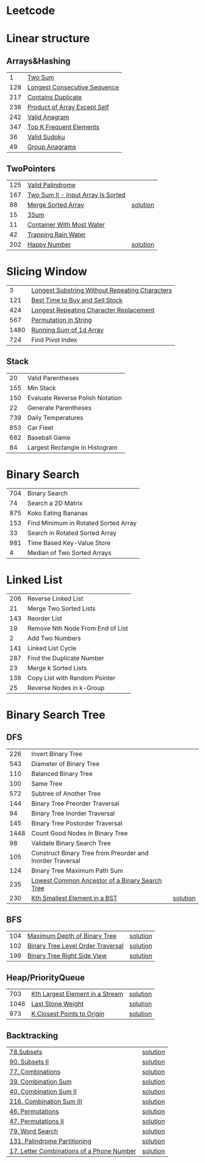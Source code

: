 # Leetcode


# Linear structure
## Arrays&Hashing
|     |                                                                                                                                                |
|-----|------------------------------------------------------------------------------------------------------------------------------------------------|
| 1   | [Two Sum](https://github.com/WeiruSun/Leetcode/blob/main/Arrays%26Hashing/1.%20Two%20Sum.md)                                                   |
| 128 | [Longest Consecutive Sequence](https://github.com/WeiruSun/Leetcode/blob/main/Arrays%26Hashing/128.%20Longest%20Consecutive%20Sequence.md)     |
| 217 | [Contains Duplicate](https://github.com/WeiruSun/Leetcode/blob/main/Arrays%26Hashing/217.%20Contains%20Duplicate.md)                           |
| 238 | [Product of Array Except Self](https://github.com/WeiruSun/Leetcode/blob/main/Arrays%26Hashing/238.%20Product%20of%20Array%20Except%20Self.md) |
| 242 | [Valid Anagram](https://github.com/WeiruSun/Leetcode/blob/main/Arrays%26Hashing/242.%20Valid%20Anagram.md)                                     |
| 347 | [Top K Frequent Elements](https://github.com/WeiruSun/Leetcode/blob/main/Arrays%26Hashing/347.%20Top%20K%20Frequent%20Elements.md)             |
| 36  | [Valid Sudoku](https://github.com/WeiruSun/Leetcode/blob/main/Arrays%26Hashing/36.%20Valid%20Sudoku.md)                                        |
| 49  | [Group Anagrams](https://github.com/WeiruSun/Leetcode/blob/main/Arrays%26Hashing/49.%20Group%20Anagrams.md)                                    |

## TwoPointers
|     |                                                              | |
|-----| ------------------------------------------------------------ |---|
| 125 | [Valid Palindrome](https://leetcode.com/problems/valid-palindrome/) |
| 167 | [Two Sum II - Input Array Is Sorted](https://leetcode.com/problems/two-sum-ii-input-array-is-sorted/) |
| 88  |[Merge Sorted Array](https://leetcode.com/problems/merge-sorted-array/description/?envType=study-plan&id=data-structure-i)|[solution](https://github.com/WeiruSun/Leetcode/blob/475a6039046db26425c02a9d41c0baedaabf155b/Two%20Pointers/88.%20Merge%20Sorted%20Array.md)
| 15  |[3Sum](https://leetcode.com/problems/3sum/)|
| 11  |[Container With Most Water](https://leetcode.com/problems/container-with-most-water/)|
| 42  |[Trapping Rain Water](https://leetcode.com/problems/trapping-rain-water/)|
| 202 |[Happy Number](https://leetcode.com/problems/happy-number/description/)|[solution](https://github.com/WeiruSun/Leetcode/blob/4e79e7a3d31c07e4e3c05eee2255af50d7963ef6/Two%20Pointers/Floyd's%20Tortoise%20and%20Hare/202.%20Happy%20Number.md)

# Slicing Window
|      |                                                              |
|------| ------------------------------------------------------------ |
| 3    |	[Longest Substring Without Repeating Characters](https://leetcode.com/problems/longest-substring-without-repeating-characters/)|
| 121  |	[Best Time to Buy and Sell Stock](https://leetcode.com/problems/best-time-to-buy-and-sell-stock/)
| 424  |	[Longest Repeating Character Replacement](https://leetcode.com/problems/longest-repeating-character-replacement/description/)
| 567  |	[Permutation in String](https://leetcode.com/problems/permutation-in-string/)
| 1480 |	[Running Sum of 1d Array]()
| 724  |	Find Pivot Index


## Stack
|      |                                                              |
|------| ------------------------------------------------------------ |
| 20   |	Valid Parentheses
| 155  |	Min Stack
| 150  |	Evaluate Reverse Polish Notation
|22|	Generate Parentheses
|739|	Daily Temperatures
|853|	Car Fleet
|682|	Baseball Game
|84|	Largest Rectangle in Histogram

# Binary Search
|      |                                                              |
|------| ------------------------------------------------------------ |
|704|	Binary Search
|74|	Search a 2D Matrix
|875|	Koko Eating Bananas
|153|	Find Minimum in Rotated Sorted Array
|33|	Search in Rotated Sorted Array
|981|	Time Based Key-Value Store
|4|	Median of Two Sorted Arrays

# Linked List
|      |                                                              |
|------| ------------------------------------------------------------ |
|206|	Reverse Linked List
|21|	Merge Two Sorted Lists
|143|	Reorder List
|19|	Remove Nth Node From End of List
|2|	Add Two Numbers
|141|	Linked List Cycle
|287|	Find the Duplicate Number
|23|	Merge k Sorted Lists
|138|	Copy List with Random Pointer
|25|	Reverse Nodes in k-Group

# Binary Search Tree
## DFS
|      |                |                                                                                                                                                           |
|------| -----------|-----------------------------------------------------------------------------------------------------------------------------------------------------------|
| 226  |	Invert Binary Tree|                                                                                                                                                           |                                                                                                                            
| 543  |	Diameter of Binary Tree|                                                                                                                                                           |
| 110  |	Balanced Binary Tree|                                                                                                                                                           |
| 100  |	Same Tree|                                                                                                                                                           |
| 572  |	Subtree of Another Tree|
| 144  |	Binary Tree Preorder Traversal|
| 94   |	Binary Tree Inorder Traversal|
| 145  |	Binary Tree Postorder Traversal
| 1448 |	Count Good Nodes in Binary Tree
| 98   |	Validate Binary Search Tree
| 105  |	Construct Binary Tree from Preorder and Inorder Traversal
| 124  |	Binary Tree Maximum Path Sum
| 235  | [Lowest Common Ancestor of a Binary Search Tree](https://leetcode.com/problems/lowest-common-ancestor-of-a-binary-search-tree/description/)
| 230  | [Kth Smallest Element in a BST](https://leetcode.com/problems/kth-smallest-element-in-a-bst/) | [solution](https://github.com/WeiruSun/Leetcode/blob/c5944430ba237755b0824ea0b9f3c7d40b5ae892/Tree/DFS/230.%20Kth%20Smallest%20Element%20in%20a%20BST.md) |

## BFS
|     |                                                                                                         |                                                           |
|-----|---------------------------------------------------------------------------------------------------------|-----------------------------------------------------------|
| 104 |[Maximum Depth of Binary Tree](https://leetcode.com/problems/maximum-depth-of-binary-tree/description/) |[solution](https://github.com/WeiruSun/Leetcode/blob/0a70eda8fe0bde76ede44d024552174bc967bc46/Tree/BFS/104%20MaximumDepthOfBinaryTree.md) |     
| 102 |[Binary Tree Level Order Traversal](https://leetcode.com/problems/binary-tree-level-order-traversal/description/)|[solution](https://github.com/WeiruSun/Leetcode/blob/0a70eda8fe0bde76ede44d024552174bc967bc46/Tree/BFS/102%20BinaryTreeLevelOrderTraversal.md)|
| 199 |[Binary Tree Right Side View](https://leetcode.com/problems/binary-tree-right-side-view/description/)|[solution](https://github.com/WeiruSun/Leetcode/blob/0a70eda8fe0bde76ede44d024552174bc967bc46/Tree/BFS/199.%20Binary%20Tree%20Right%20Side%20View.md)|

## Heap/PriorityQueue
|      |                                                                                                   |               |
|------|---------------------------------------------------------------------------------------------------|---------------|
| 703  | [Kth Largest Element in a Stream](https://leetcode.com/problems/kth-largest-element-in-a-stream/) | [solution](https://github.com/WeiruSun/Leetcode/blob/15a67d17a8864959c7a67ef540de54d57d42356b/Linear/heapq%20&%20priorityQueue/703.%20Kth%20Largest%20Element%20in%20a%20Stream.md) |
| 1046 | [Last Stone Weight](https://leetcode.com/problems/last-stone-weight/)| [solution](https://github.com/WeiruSun/Leetcode/blob/15a67d17a8864959c7a67ef540de54d57d42356b/Linear/heapq%20&%20priorityQueue/1046.%20Last%20Stone%20Weight.md)  |
| 973  |[K Closest Points to Origin](https://leetcode.com/problems/k-closest-points-to-origin/description/)|[solution](https://github.com/WeiruSun/Leetcode/blob/15a67d17a8864959c7a67ef540de54d57d42356b/Linear/heapq%20&%20priorityQueue/973.%20K%20Closest%20Points%20to%20Origin.md)

## Backtracking
|                                                                                                                   |                                                                                                                                                                      |
|-------------------------------------------------------------------------------------------------------------------|----------------------------------------------------------------------------------------------------------------------------------------------------------------------|
| [78.Subsets](https://leetcode.com/problems/subsets/)                                                              | [solution](https://github.com/WeiruSun/Leetcode/blob/688643feb4c538e99ddfce609250ef04e69498b2/Backtracking/78.%20Subsets.md)                                         |
| [90. Subsets II](https://leetcode.com/problems/subsets-ii/)                                                       | [solution](https://github.com/WeiruSun/Leetcode/blob/688643feb4c538e99ddfce609250ef04e69498b2/Backtracking/90.%20Subsets%20II.md)                                    |
| [77. Combinations](https://leetcode.com/problems/combinations/)                                                   | [solution](https://github.com/WeiruSun/Leetcode/blob/688643feb4c538e99ddfce609250ef04e69498b2/Backtracking/77%20combinations.md)                                     |
| [39. Combination Sum](https://leetcode.com/problems/combination-sum/)                                             | [solution](https://github.com/WeiruSun/Leetcode/blob/688643feb4c538e99ddfce609250ef04e69498b2/Backtracking/39%20CombinationSum.md)                                   |
| [40. Combination Sum II](https://leetcode.com/problems/combination-sum-ii/)                                       | [solution](https://github.com/WeiruSun/Leetcode/blob/688643feb4c538e99ddfce609250ef04e69498b2/Backtracking/40%20CombinationSumII.md)                                 |
| [216. Combination Sum III](https://leetcode.com/problems/combination-sum-iii/)                                    | [solution](https://github.com/WeiruSun/Leetcode/blob/688643feb4c538e99ddfce609250ef04e69498b2/Backtracking/216%20Combination%20Sum%20III.md)                         |
| [46. Permutations](https://leetcode.com/problems/permutations/)                                                   | [solution](https://github.com/WeiruSun/Leetcode/blob/688643feb4c538e99ddfce609250ef04e69498b2/Backtracking/46%20Permutations.md)                                     |
| [47. Permutations II](https://leetcode.com/problems/permutations-ii/)                                             | [solution](https://github.com/WeiruSun/Leetcode/blob/688643feb4c538e99ddfce609250ef04e69498b2/Backtracking/47%20PermutationsII.md)                                   |
| [79. Word Search](https://leetcode.com/problems/word-search/)                                                     | [solution](https://github.com/WeiruSun/Leetcode/blob/688643feb4c538e99ddfce609250ef04e69498b2/Backtracking/79.%20Word%20Search.md)                                   |
| [131. Palindrome Partitioning](https://leetcode.com/problems/palindrome-partitioning/)                            | [solution](https://github.com/WeiruSun/Leetcode/blob/688643feb4c538e99ddfce609250ef04e69498b2/Backtracking/131.%20Palindrome%20Partitioning.md)                      |
| [17. Letter Combinations of a Phone Number](https://leetcode.com/problems/letter-combinations-of-a-phone-number/) | [solution](https://github.com/WeiruSun/Leetcode/blob/688643feb4c538e99ddfce609250ef04e69498b2/Backtracking/17.%20Letter%20Combinations%20of%20a%20Phone%20Number.md) |

